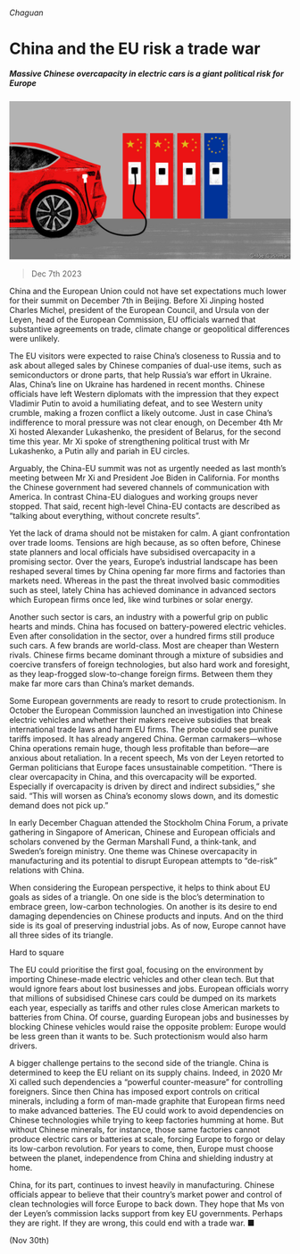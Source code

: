 ###### Chaguan

# China and the EU risk a trade war 

##### Massive Chinese overcapacity in electric cars is a giant political risk for Europe 

![image](images/20231209_CND000.jpg) 

> Dec 7th 2023 

China and the European Union could not have set expectations much lower for their summit on December 7th in Beijing. Before Xi Jinping hosted Charles Michel, president of the European Council, and Ursula von der Leyen, head of the European Commission, EU officials warned that substantive agreements on trade, climate change or geopolitical differences were unlikely.

The EU visitors were expected to raise China’s closeness to Russia and to ask about alleged sales by Chinese companies of dual-use items, such as semiconductors or drone parts, that help Russia’s war effort in Ukraine. Alas, China’s line on Ukraine has hardened in recent months. Chinese officials have left Western diplomats with the impression that they expect Vladimir Putin to avoid a humiliating defeat, and to see Western unity crumble, making a frozen conflict a likely outcome. Just in case China’s indifference to moral pressure was not clear enough, on December 4th Mr Xi hosted Alexander Lukashenko, the president of Belarus, for the second time this year. Mr Xi spoke of strengthening political trust with Mr Lukashenko, a Putin ally and pariah in EU circles.

Arguably, the China-EU summit was not as urgently needed as last month’s meeting between Mr Xi and President Joe Biden in California. For months the Chinese government had severed channels of communication with America. In contrast China-EU dialogues and working groups never stopped. That said, recent high-level China-EU contacts are described as “talking about everything, without concrete results”.

Yet the lack of drama should not be mistaken for calm. A giant confrontation over trade looms. Tensions are high because, as so often before, Chinese state planners and local officials have subsidised overcapacity in a promising sector. Over the years, Europe’s industrial landscape has been reshaped several times by China opening far more firms and factories than markets need. Whereas in the past the threat involved basic commodities such as steel, lately China has achieved dominance in advanced sectors which European firms once led, like wind turbines or solar energy.

Another such sector is cars, an industry with a powerful grip on public hearts and minds. China has focused on battery-powered electric vehicles. Even after consolidation in the sector, over a hundred firms still produce such cars. A few brands are world-class. Most are cheaper than Western rivals. Chinese firms became dominant through a mixture of subsidies and coercive transfers of foreign technologies, but also hard work and foresight, as they leap-frogged slow-to-change foreign firms. Between them they make far more cars than China’s market demands.

Some European governments are ready to resort to crude protectionism. In October the European Commission launched an investigation into Chinese electric vehicles and whether their makers receive subsidies that break international trade laws and harm EU firms. The probe could see punitive tariffs imposed. It has already angered China. German carmakers—whose China operations remain huge, though less profitable than before—are anxious about retaliation. In a recent speech, Ms von der Leyen retorted to German politicians that Europe faces unsustainable competition. “There is clear overcapacity in China, and this overcapacity will be exported. Especially if overcapacity is driven by direct and indirect subsidies,” she said. “This will worsen as China’s economy slows down, and its domestic demand does not pick up.”

In early December Chaguan attended the Stockholm China Forum, a private gathering in Singapore of American, Chinese and European officials and scholars convened by the German Marshall Fund, a think-tank, and Sweden’s foreign ministry. One theme was Chinese overcapacity in manufacturing and its potential to disrupt European attempts to “de-risk” relations with China.

When considering the European perspective, it helps to think about EU goals as sides of a triangle. On one side is the bloc’s determination to embrace green, low-carbon technologies. On another is its desire to end damaging dependencies on Chinese products and inputs. And on the third side is its goal of preserving industrial jobs. As of now, Europe cannot have all three sides of its triangle.

Hard to square

The EU could prioritise the first goal, focusing on the environment by importing Chinese-made electric vehicles and other clean tech. But that would ignore fears about lost businesses and jobs. European officials worry that millions of subsidised Chinese cars could be dumped on its markets each year, especially as tariffs and other rules close American markets to batteries from China. Of course, guarding European jobs and businesses by blocking Chinese vehicles would raise the opposite problem: Europe would be less green than it wants to be. Such protectionism would also harm drivers.

A bigger challenge pertains to the second side of the triangle. China is determined to keep the EU reliant on its supply chains. Indeed, in 2020 Mr Xi called such dependencies a “powerful counter-measure” for controlling foreigners. Since then China has imposed export controls on critical minerals, including a form of man-made graphite that European firms need to make advanced batteries. The EU could work to avoid dependencies on Chinese technologies while trying to keep factories humming at home. But without Chinese minerals, for instance, those same factories cannot produce electric cars or batteries at scale, forcing Europe to forgo or delay its low-carbon revolution. For years to come, then, Europe must choose between the planet, independence from China and shielding industry at home.

China, for its part, continues to invest heavily in manufacturing. Chinese officials appear to believe that their country’s market power and control of clean technologies will force Europe to back down. They hope that Ms von der Leyen’s commission lacks support from key EU governments. Perhaps they are right. If they are wrong, this could end with a trade war. ■


 (Nov 30th)




